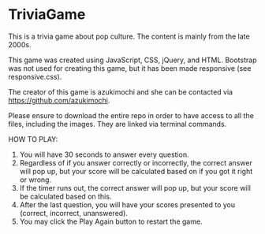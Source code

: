 # TriviaGame

This is a trivia game about pop culture.  The content is mainly from the late 2000s. 

This game was created using JavaScript, CSS, jQuery, and HTML.  Bootstrap was not used for creating this game, but it has been made responsive (see responsive.css).  

The creator of this game is azukimochi and she can be contacted via https://github.com/azukimochi.

Please ensure to download the entire repo in order to have access to all the files, including the images. They are linked via terminal commands.

HOW TO PLAY:
1. You will have 30 seconds to answer every question.
2. Regardless of if you answer correctly or incorrectly, the correct answer will pop up, but your score will be calculated based on if you got it right or wrong. 
3. If the timer runs out, the correct answer will pop up, but your score will be calculated based on this.
4. After the last question, you will have your scores presented to you (correct, incorrect, unanswered).
5. You may click the Play Again button to restart the game. 
